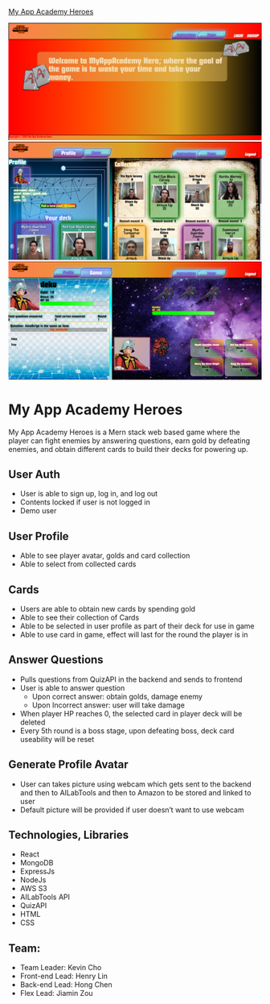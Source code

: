 [My App Academy Heroes](https://my-app-academy-heroes-zer2.onrender.com)


![pic 1](/frontend/src/assets/images/1.png)
![pic 2](/frontend/src/assets/images/2.png)
![pic 3](/frontend/src/assets/images/3.png)

# My App Academy Heroes

My App Academy Heroes is a Mern stack web based game where the player can fight enemies by answering questions, earn gold by defeating enemies, and obtain different cards to build their decks for powering up. 

## User Auth
- User is able to sign up, log in, and log out
- Contents locked if user is not logged in
- Demo user

## User Profile
- Able to see player avatar, golds and card collection
- Able to select from collected cards

## Cards
- Users are able to obtain new cards by spending gold
- Able to see their collection of Cards
- Able to be selected in user profile as part of their deck for use in game
- Able to use card in game, effect will last for the round the player is in

## Answer Questions
- Pulls questions from QuizAPI in the backend and sends to frontend
- User is able to answer question
    - Upon correct answer: obtain golds, damage enemy
    - Upon Incorrect answer: user will take damage
- When player HP reaches 0, the selected card in player deck will be deleted
- Every 5th round is a boss stage, upon defeating boss, deck card useability will be reset

## Generate Profile Avatar
- User can takes picture using webcam which gets sent to the backend and then to AILabTools and then to Amazon to be stored and linked to user
- Default picture will be provided if user doesn’t want to use webcam

## Technologies, Libraries
- React
- MongoDB
- ExpressJs
- NodeJs
- AWS S3
- AILabTools API
- QuizAPI
- HTML
- CSS

## Team:
- Team Leader: Kevin Cho
- Front-end Lead: Henry Lin
- Back-end Lead: Hong Chen
- Flex Lead: Jiamin Zou

